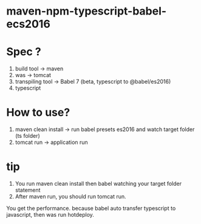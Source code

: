 # maven-npm-typescript-babel-ecs2016

# Spec ?
1. build tool -> maven
2. was -> tomcat
3. transpiling tool -> Babel 7 (beta, typescript to @babel/es2016)
4. typescript

# How to use?
1. maven clean install -> run babel presets es2016 and watch target folder (ts folder)
2. tomcat run -> application run

# tip
1. You run maven clean install then babel watching your target folder statement
2. After maven run, you should run tomcat run.

You get the performance. 
because babel auto transfer typescript to javascript, then was run hotdeploy.
 
